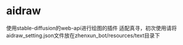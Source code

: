 # aidraw
使用stable-diffusion的web-api进行绘图的插件
适配真寻，初次使用请将aidraw_setting.json文件放在zhenxun_bot/resources/text目录下
